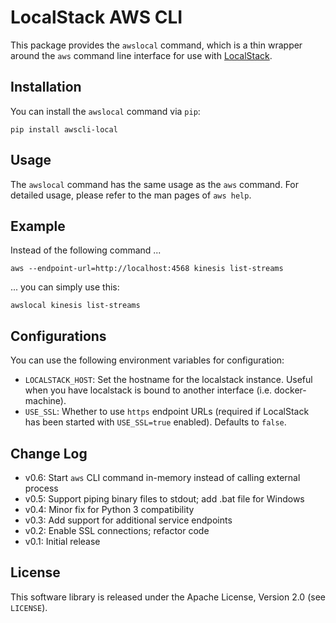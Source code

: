 # LocalStack AWS CLI

This package provides the `awslocal` command, which is a thin wrapper around the `aws`
command line interface for use with [LocalStack](https://github.com/localstack/localstack).

## Installation

You can install the `awslocal` command via `pip`:

```
pip install awscli-local
```

## Usage

The `awslocal` command has the same usage as the `aws` command. For detailed usage,
please refer to the man pages of `aws help`.

## Example

Instead of the following command ...

```
aws --endpoint-url=http://localhost:4568 kinesis list-streams
```

... you can simply use this:

```
awslocal kinesis list-streams
```

## Configurations

You can use the following environment variables for configuration:

* `LOCALSTACK_HOST`: Set the hostname for the localstack instance. Useful when you have
localstack is bound to another interface (i.e. docker-machine).
* `USE_SSL`: Whether to use `https` endpoint URLs (required if LocalStack has been started
with `USE_SSL=true` enabled). Defaults to `false`.

## Change Log

* v0.6: Start `aws` CLI command in-memory instead of calling external process
* v0.5: Support piping binary files to stdout; add .bat file for Windows
* v0.4: Minor fix for Python 3 compatibility
* v0.3: Add support for additional service endpoints
* v0.2: Enable SSL connections; refactor code
* v0.1: Initial release

## License

This software library is released under the Apache License, Version 2.0 (see `LICENSE`).
